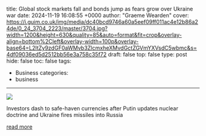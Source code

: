title: Global stock markets fall and bonds jump as fears grow over Ukraine war
date: 2024-11-19 16:08:55 +0000
author: "Graeme Wearden"
cover: https://i.guim.co.uk/img/media/dc40bcd9746a60a5eef09ff011ac4e12b86a24de/0_24_3704_2223/master/3704.jpg?width=1200&height=630&quality=85&auto=format&fit=crop&overlay-align=bottom%2Cleft&overlay-width=100p&overlay-base64=L2ltZy9zdGF0aWMvb3ZlcmxheXMvdGctZGVmYXVsdC5wbmc&s=4df09036ed5d2512bb56e3a758c35f72
draft: false
top: false
type: post
hide: false
toc: false
tags:
  - Business
categories:
  - business
---

![](https://i.guim.co.uk/img/media/dc40bcd9746a60a5eef09ff011ac4e12b86a24de/0_24_3704_2223/master/3704.jpg?width=1200&height=630&quality=85&auto=format&fit=crop&overlay-align=bottom%2Cleft&overlay-width=100p&overlay-base64=L2ltZy9zdGF0aWMvb3ZlcmxheXMvdGctZGVmYXVsdC5wbmc&s=4df09036ed5d2512bb56e3a758c35f72)

Investors dash to safe-haven currencies after Putin updates nuclear doctrine and Ukraine fires missiles into Russia

[read more](https://www.theguardian.com/business/2024/nov/19/global-stock-markets-fall-and-bonds-jump-as-fears-grow-over-ukraine-war)
